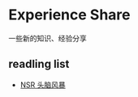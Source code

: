 # Experience Share

一些新的知识、经验分享

## readling list

- [NSR 头脑风暴](https://lrdcq.com/me/read.php/119.htm)
